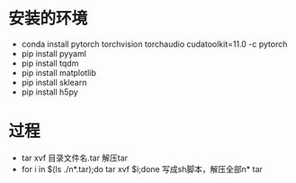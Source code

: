 # 安装的环境
- conda install pytorch torchvision torchaudio cudatoolkit=11.0 -c pytorch
- pip install pyyaml
- pip install tqdm
- pip install matplotlib
- pip install sklearn
- pip install h5py




# 过程
- tar xvf 目录文件名.tar 解压tar
- for i in $(ls ./n*.tar);do tar xvf $i;done 写成sh脚本，解压全部n* tar
